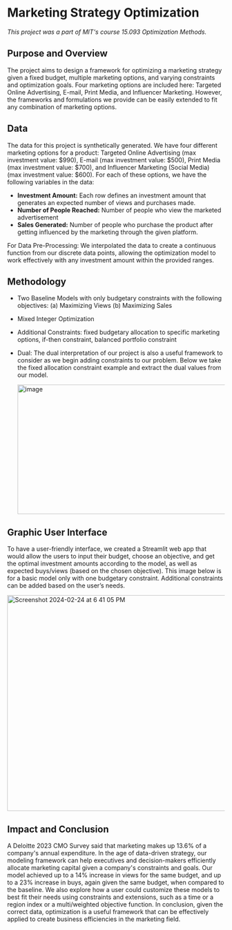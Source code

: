 # Marketing Strategy Optimization

*This project was a part of MIT's course 15.093 Optimization Methods.*

## Purpose and Overview
The project aims to design a framework for optimizing a marketing strategy given a fixed budget, multiple marketing options, and varying constraints and optimization goals. Four marketing options are included here: Targeted Online Advertising, E-mail, Print Media, and Influencer Marketing. However, the frameworks and formulations we provide can be easily extended to fit any combination of marketing options.

## Data
The data for this project is synthetically generated. We have four different marketing options for a product: Targeted Online Advertising (max investment value: $990), E-mail (max investment value: $500), Print Media (max investment value: $700), and Influencer Marketing (Social Media) (max investment value: $600). For each of these options, we have the following variables in the data: 

- **Investment Amount:** Each row defines an investment amount that generates an expected number of views and purchases made. 
- **Number of People Reached:** Number of people who view the marketed advertisement
- **Sales Generated:** Number of people who purchase the product after getting influenced by the marketing through the given platform. 

For Data Pre-Processing: We interpolated the data to create a continuous function from our discrete data points, allowing the optimization model to work effectively with any investment amount within the provided ranges. 

## Methodology
- Two Baseline Models with only budgetary constraints with the following objectives: (a) Maximizing Views (b) Maximizing Sales
- Mixed Integer Optimization
- Additional Constraints: fixed budgetary allocation to specific marketing options, if-then constraint, balanced portfolio constraint
- Dual: The dual interpretation of our project is also a useful framework to consider as we begin adding constraints to our problem. Below we take the fixed allocation constraint example and extract the dual values from our model.

    <img width="850" height="300" alt="image" src="https://github.com/Sanya-Chauhan/Optimizing_Marketing_Strategies/assets/116647771/4a9b1313-950a-4724-910f-92be1b8444a2">





## Graphic User Interface
To have a user-friendly interface, we created a Streamlit web app that would allow the users to input their budget, choose an objective, and get the optimal investment amounts according to the model, as well as expected buys/views (based on the chosen objective). This image below is for a basic model only with one budgetary constraint. Additional constraints can be added based on the user’s needs.

<img width="850" height="500" alt="Screenshot 2024-02-24 at 6 41 05 PM" src="https://github.com/Sanya-Chauhan/Optimizing_Marketing_Strategies/assets/116647771/5af744e7-c421-434b-aacd-abe47a20f817">

## Impact and Conclusion
A Deloitte 2023 CMO Survey said that marketing makes up 13.6% of a company's annual expenditure. In the age of data-driven strategy, our modeling framework can help executives and decision-makers efficiently allocate marketing capital given a company's constraints and goals. Our model achieved up to a 14% increase in views for the same budget, and up to a 23% increase in buys, again given the same budget, when compared to the baseline. We also explore how a user could customize these models to best fit their needs using constraints and extensions, such as a time or a region index or a multi/weighted objective function. In conclusion, given the correct data, optimization is a useful framework that can be effectively applied to create business efficiencies in the marketing field. 

<!-- 
## For more details
Read the project report and presentation [here](https://drive.google.com/drive/folders/1InYuiOKOBdG6bBBSrPYW0WcpqTlEn5uc?usp=sharing).
-->
